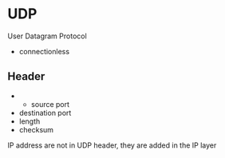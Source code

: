 # UDP

User Datagram Protocol

- connectionless

## Header

- * source port
- destination port
- length
- checksum

IP address are not in UDP header, they are added in the IP layer
